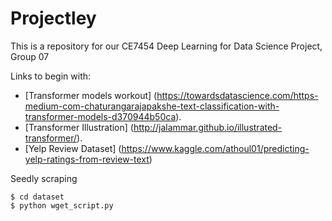 # Projectley
This is a repository for our CE7454 Deep Learning for Data Science Project, Group 07


Links to begin with:
- [Transformer models workout] (https://towardsdatascience.com/https-medium-com-chaturangarajapakshe-text-classification-with-transformer-models-d370944b50ca). 
- [Transformer Illustration] (http://jalammar.github.io/illustrated-transformer/). 
- [Yelp Review Dataset] (https://www.kaggle.com/athoul01/predicting-yelp-ratings-from-review-text)

Seedly scraping
```console
$ cd dataset
$ python wget_script.py
```
